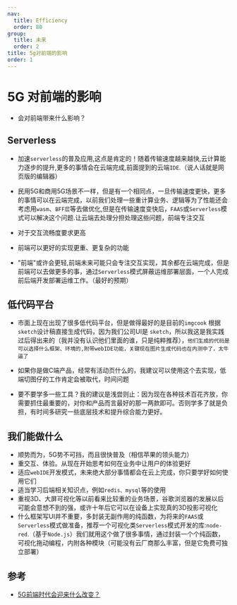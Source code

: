 ```yaml
---
nav:
  title: Efficiency
  order: 80
group:
  title: 未来
  order: 2
title: 5g对前端的影响
order: 1
---
```


# 5G 对前端的影响

- 会对前端带来什么影响？

## Serverless

- 加速`serverless`的普及应用,这点是肯定的！随着传输速度越来越快,云计算能力逐步的提升,更多的事情会在云端完成,前面提到的云端`IDE`.（说人话就是网页版的编辑器）

- 民用5G和商用5G场景不一样，但是有一个相同点，一旦传输速度更快，更多的事情可以在云端完成，以前我们处理一些重计算业务、逻辑等为了性能还会考虑用`wasm`、`BFF层`等去做优化,但是在传输速度变快后，`FAAS`或`Serverless`模式可以解决这个问题.让云端去处理分担处理这些问题，前端专注交互

- 对于交互流畅度要求更高

- 前端可以更好的实现更重、更复杂的功能

- "前端"或许会更轻,前端未来可能只会专注交互实现，其余都在云端完成，但是前端可以去做更多的事，通过`Serverless`模式屏蔽运维部署层面，一个人完成前后端开发部署运维工作。（最好的预期）

## 低代码平台

- 市面上现在出现了很多低代码平台，但是做得最好的是目前的`imgcook` 根据`sketch`设计稿直接生成代码，因为我们公司UI是 `sketch`，所以我这是我实践过后得出来的（我并没有认识他们里面的谁，只是纯粹推荐），`他们生成的代码是可以选择什么框架、环境的,附带webIDE功能，关键现在图片生成代码也在内测中了，太牛逼了`

- 如果你是做C端产品，经常有活动页什么的，我建议可以使用这个去实现，低端切图仔的工作肯定会被取代，时间问题
- 要不要学多一些工具？我的建议是浅尝则止：因为现在各种技术百花齐放，你需要抓住最重要的，对你和产品而言最好的那一两款即可。否则学多了就是负担，有时间多研究一些底层技术和提升综合能力更好。

## 我们能做什么

- 顺势而为，5G势不可挡，而且很快普及（相信苹果的领头能力）
- 重交互、体验。从现在开始思考如何在业务中让用户的体验更好
- 适应`webIDE`开发模式，未来绝大部分事情都会在云上完成，你只要学好如何使用它们
- 适当学习后端相关知识点，例如`redis、mysql`等的使用
- 重视3D、大屏可视化等以前看来比较重的业务场景，谷歌浏览器的发展以后可能会意想不到的强，或许十年后它可以在设备上实现真的3D投影可视化
- 什么框架写UI并不重要，多封装无副作用的纯函数，为将来的`FAAS`或`Serverless`模式做准备，推荐一个可视化类`Serverless`模式开发的库:`node-red`.（基于`Node.js`）我们就用这个做了很多事情，通过封装一个个纯函数，可视化拖动编程，内附各种模块（可能没有云厂商那么丰富，但是它免费可独立部署）

## 参考

- [5G前端时代会迎来什么改变？](https://mp.weixin.qq.com/s/_9CbOh42GA8ZsUXg-R_eDQ)